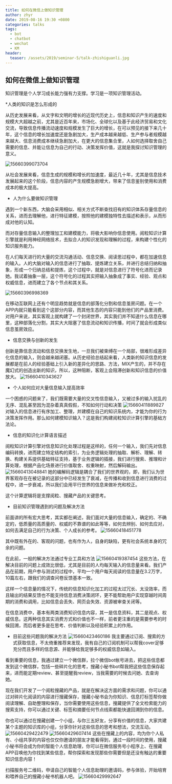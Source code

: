 ```yaml
---
title: 如何在微信上做知识管理
author: zhyr
date: 2019-08-16 19:30 +0800
categories: talks
tags:
  - bot
  - chatbot
  - wechat
  - KM
header:
  teaser: /assets/2019/seminar-5/talk-zhishiguanli.jpg
---
```


## 如何在微信上做知识管理

知识管理是个人学习成长能力强有力支撑。学习是一项知识管理活动。

\*人类的知识是怎么形成的

从历史发展来看，从文字和文明的增长的近现代历史上，信息和知识产生的速度和规模大大超越之前，尤其是近百年来，市场化、全球化以及基于此经济贸易和文化交流，导致信息传播流动速度和规模发生了巨大的增长，在可以预见的接下来几十年，这个信息的增长加速度还是急剧加大，生产成本越来越低、生产参与者规模越来越大、信息消费成本继续急剧加大，在更大的信息集合里，人如何选择取舍自己需要的信息、并能让信息为自己的行动、决策发挥价值，这就是我探讨知识管理的意义。

![15660399073704](/docs/assets/2019/km-wechat/15660399073704.jpg)

从社会发展来看，信息生成的规模和增长的加速度，最近几十年，尤其是信息技术发展起来的这个阶段，信息内容的产生规模急剧增大，带来了信息鉴别使用和消费成本的极大提高。

* 人为什么要做知识管理

遇到一个新东西，大脑会采用相似、相关方式不断查找旧有的知识体系存量信息的关系，进而去理解他，进行特征建模，按照他的建模独特性去描述和表示，从而形成对他的认知。

而对存量信息输入的整理加工和建模能力，将极大影响你信息使用。阅粒知识计算引擎就是利用神经网络技术，去拟合人的知识发现和理解的过程，来构建个性化的知识服务能力。

在人们每天进行的大量的交流沟通活动、信息交换、阅读思过程中，都在加速信息的输入。人的大脑对输入的信息进行了抽取、提炼建立关系，并进行总结归纳和抽象，形成一个归纳总结和提炼，这个过程中，就是对信息进行了符号化进而记录她。我试着抽象一层，这个符号化的过程其实把输入抽象成了事实、经验、观点和权威信息，进而建立了各个节点和其关系。

![15660396998369](/docs/assets/2019/km-wechat/15660396998369.jpg)

在移动互联网上还有个明显趋势就是信息的部落化分割和信息茧房问题。在一个APP内就只能看到这个这部分内容，而其他生态的内容只能到他们的产品里消费。对用户来说，其实客观上就构建了一个封闭世界，其实我们并不知道什么信息在哪里，这种部落化分割，其实大大阻塞了信息流动和知识传播，时间了就会形成类似信息茧房效应。

* 信息交换与创新的发生

创新是靠信息流动和信息交换发生地，一旦我们被束缚在一个局部，很难形成差异化信息的输入，则会越来越闭塞。从历史经验总结起来看，人类新的知识信息的发展都是在前人的经验基础上引入新的差异化的思路、方法，MIX产生的，并不存在魔幻式的创造出新的知识，所以，这种阻断，客观上会阻滞创新和知识信息的价值放大。
![15660410343627](/docs/assets/2019/km-wechat/15660410343627.jpg)

* 个人如何应对大量信息输入提高效率

一个困惑的问题来了，我们既需要大量的交叉性信息输入，又被过多的输入扰乱的无序、混乱甚至因为混杂着真真假假，不知如何行动和决策
![15660411889827](/docs/assets/2019/km-wechat/15660411889827.jpg)
对输入的信息进行有序加工、整理，并建模在自己的知识系统内，才能为你的行为决策发挥作用。那么如何建模知识输入？这是我们构建阅粒知识计算引擎的基础方法论。

* 信息的知识化计算语言描述

阅粒知识计算引擎对信息知识化处理过程是这样的，任何一个输入，我们先对信息编码转换，进而建立特定结构的索引，为业务逻辑处理的抽取、解析、理解、转换、构建关系提供基础特征支持，基于业务逻辑的插接，我们进行搜索、推理和计算处理，根据产品化场景进行价值取舍、权重映射，然后解码输出。
![15660413048841](/docs/assets/2019/km-wechat/15660413048841.jpg)
她的编解码逻辑是耦合了我们的世界观的，即，我们认为世界客观存在在被记录的这部分中已经发生了衰减，在传播和收到信息进行消费的过程中，进一步衰减，所以我们会用平行世界的信息来做补充和校正。

这个计算逻辑将是支撑阅粒、搜藏产品的关键思考。

* 目前知识管理遇到的问题及解决方法

前面讲的所有宏大思考，其实都在阐述，我们面对大量的信息输入，确定的、不确定的，低质量的高质量的、权威的不靠谱的如此等等，如何去辨别、如何去应对，如何去满足自己的行为决策、个人成长的参考。
![15660418451778](/docs/assets/2019/km-wechat/15660418451778.jpg)

其中既有外在的、客观的问题，也有作为人，自身的缺陷，更有社会系统本身的冗余的问题。

在此前，一般的解决方法通过专业工具和方法
![15660419387454](/docs/assets/2019/km-wechat/15660419387454.jpg)
这些方法，在解决目前的问题上成效比很低，尤其是目前的人均每天输入的信息量来看。我们产品在前期，用户参与测试的过程中，平均一个用户每天阅读的信息量在3.2万字，10篇左右，跟我们的调查问卷反馈基本一致。

这样一个信息量的情况下，传统的信息知识化加工的过程太过冗长、太没效率，而且输出的结果反馈也不能支持信息消费决策闭环，更不能帮助用户实现穿越时间周期的消费和调用，比如信息会丢失、网页会失效、资源被审查关闭等。

在信息消费中，基本有两类消费知识信息内容，其一是信息资料，其二是观点、权威信息。这两种信息其实消费方式和价值也不一样，前者更注重的是需要参考的时候回溯，而后者更多是在思考、价值判断以及经验积累上的作用。

* 目前这些问题我的解决方法
![15660423460186](/docs/assets/2019/km-wechat/15660423460186.jpg)
我主要通过订阅、搜索的方式获取信息，不太倚重推荐来发现，我有自己的订阅机制可以帮我cover足够充分而且多样的信息源、并能够给我足够多的权威信息如输入。

看到重要的信息，我通过建立一个微信群，拉个微信bot帐号进去，把这些信息都发到这个微信群，包括一些碎片化的思考，搜藏小秘书bot帮我把这些信息保存起来，进而能定期review、甚至提醒我review，当我需要的时候去问她、去查询她。

现在我们开发了一个阅粒搜藏的产品，就是在解决这方面的需求和问题，你可以通过对碎片化阅读的内容进行搜藏保存，搜藏小秘书会为你知识、信息打标签帮你做阅读理解、自助整理和保存，当你需要使用这些信息，搜藏提供了全文检索能力的搜索支持，你可以通过关键、标签和摘要任何节点线索都能快速回溯到你的信息。

你也可以通过在搜藏创建一个小组，与你三五好友，分享有价值的信息，大家共建某个主题的知识库的小组，分享你针对这些信息的思考和想法，交流互动。
![15660429422479](/docs/assets/2019/km-wechat/15660429422479.jpg)
![15660429607414](/docs/assets/2019/km-wechat/15660429607414.jpg)
这些在搜藏上的内容，均为你个人私有、小组共享的内容也仅仅你邀请的朋友才能看得到，通过一段时间的使用，搜藏小秘书将会成为你的智能个人信息助理，你可以在微信服务号小程序上、在搜藏APP召唤他为你找到某些信息，帮你探索和发现那些你需要但是还没有触达的重要知识信息内容！

扫描服务号二维码，申请自己的智能个人信息助理的邀请码，参与体验，开始培育和喂养自己的搜藏小秘书机器人吧。
![15660429992647](/docs/assets/2019/km-wechat/15660429992647.jpg)
